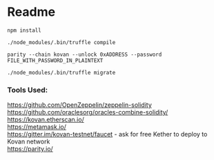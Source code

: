 # Readme

`npm install`

`./node_modules/.bin/truffle compile`

`parity --chain kovan --unlock 0xADDRESS --password FILE_WITH_PASSWORD_IN_PLAINTEXT`

`./node_modules/.bin/truffle migrate`

### Tools Used:

https://github.com/OpenZeppelin/zeppelin-solidity<br>
https://github.com/oraclesorg/oracles-combine-solidity/<br>
https://kovan.etherscan.io/<br>
https://metamask.io/<br>
https://gitter.im/kovan-testnet/faucet - ask for free Kether to deploy to Kovan network<br>
https://parity.io/<br>
